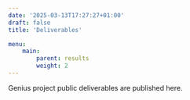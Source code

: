 ```yaml
---
date: '2025-03-13T17:27:27+01:00'
draft: false
title: 'Deliverables'

menu:
    main:
        parent: results
        weight: 2
---
```


Genius project public deliverables are published here.
